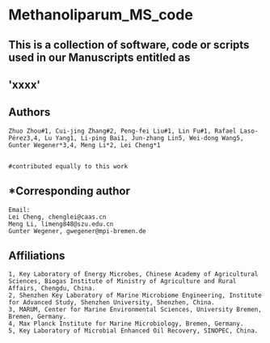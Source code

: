 # Methanoliparum_MS_code

## This is a collection of software, code or scripts used in our Manuscripts entitled as 


## 'xxxx' 

## Authors
```
Zhuo Zhou#1, Cui-jing Zhang#2, Peng-fei Liu#1, Lin Fu#1, Rafael Laso-Pérez3,4, Lu Yang1, Li-ping Bai1, Jun-zhang Lin5, Wei-dong Wang5, Gunter Wegener*3,4, Meng Li*2, Lei Cheng*1


#contributed equally to this work
```

## *Corresponding author
```
Email: 
Lei Cheng, chenglei@caas.cn
Meng Li, limeng848@szu.edu.cn 
Gunter Wegener, gwegener@mpi-bremen.de 
```


## Affiliations
```
1, Key Laboratory of Energy Microbes, Chinese Academy of Agricultural Sciences, Biogas Institute of Ministry of Agriculture and Rural Affairs, Chengdu, China.
2, Shenzhen Key Laboratory of Marine Microbiome Engineering, Institute for Advanced Study, Shenzhen University, Shenzhen, China.
3, MARUM, Center for Marine Environmental Sciences, University Bremen, Bremen, Germany.
4, Max Planck Institute for Marine Microbiology, Bremen, Germany.
5, Key Laboratory of Microbial Enhanced Oil Recovery, SINOPEC, China.
```


